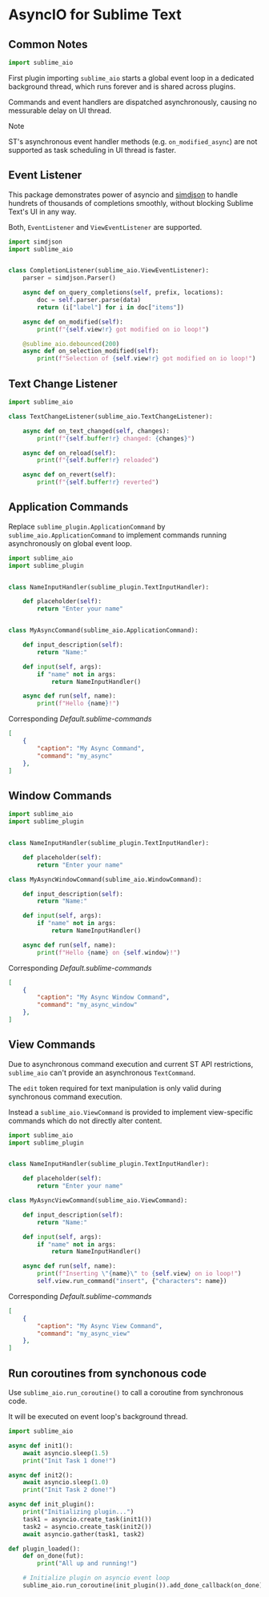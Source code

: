 # AsyncIO for Sublime Text

## Common Notes

```py
import sublime_aio
```

First plugin importing `sublime_aio` starts a global event loop
in a dedicated background thread, which runs forever
and is shared across plugins.

Commands and event handlers are dispatched asynchronously,
causing no messurable delay on UI thread.

> [!NOTE]
> 
>  ST's asynchronous event handler methods (e.g. `on_modified_async`)
>  are not supported as task scheduling in UI thread is faster.


## Event Listener

This package demonstrates power of asyncio and [simdjson](https://pypi.org/project/pysimdjson/)
to handle hundrets of thousands of completions smoothly,
without blocking Sublime Text's UI in any way.

Both, `EventListener` and `ViewEventListener` are supported.

```py
import simdjson
import sublime_aio


class CompletionListener(sublime_aio.ViewEventListener):
    parser = simdjson.Parser()

    async def on_query_completions(self, prefix, locations):
        doc = self.parser.parse(data)
        return (i["label"] for i in doc["items"])

    async def on_modified(self):
        print(f"{self.view!r} got modified on io loop!")

    @sublime_aio.debounced(200)
    async def on_selection_modified(self):
        print(f"Selection of {self.view!r} got modified on io loop!")
```


## Text Change Listener

```py
import sublime_aio

class TextChangeListener(sublime_aio.TextChangeListener):

    async def on_text_changed(self, changes):
        print(f"{self.buffer!r} changed: {changes}")

    async def on_reload(self):
        print(f"{self.buffer!r} reloaded")

    async def on_revert(self):
        print(f"{self.buffer!r} reverted")
```


## Application Commands

Replace `sublime_plugin.ApplicationCommand` by `sublime_aio.ApplicationCommand` 
to implement commands running asynchronously on global event loop.

```py
import sublime_aio
import sublime_plugin


class NameInputHandler(sublime_plugin.TextInputHandler):

    def placeholder(self):
        return "Enter your name"


class MyAsyncCommand(sublime_aio.ApplicationCommand):

    def input_description(self):
        return "Name:"

    def input(self, args):
        if "name" not in args:
            return NameInputHandler()

    async def run(self, name):
        print(f"Hello {name}!")
```

Corresponding _Default.sublime-commands_

```json
[
    {
        "caption": "My Async Command",
        "command": "my_async"
    },
]
```


## Window Commands

```py
import sublime_aio
import sublime_plugin


class NameInputHandler(sublime_plugin.TextInputHandler):

    def placeholder(self):
        return "Enter your name"

class MyAsyncWindowCommand(sublime_aio.WindowCommand):

    def input_description(self):
        return "Name:"

    def input(self, args):
        if "name" not in args:
            return NameInputHandler()

    async def run(self, name):
        print(f"Hello {name} on {self.window}!")
```

Corresponding _Default.sublime-commands_

```json
[
    {
        "caption": "My Async Window Command",
        "command": "my_async_window"
    },
]
```


## View Commands

Due to asynchronous command execution and current ST API restrictions,
`sublime_aio` can't provide an asynchronous `TextCommand`.

The `edit` token required for text manipulation is only valid 
during synchronous command execution.

Instead a `sublime_aio.ViewCommand` is provided
to implement view-specific commands 
which do not directly alter content.

```py
import sublime_aio
import sublime_plugin


class NameInputHandler(sublime_plugin.TextInputHandler):

    def placeholder(self):
        return "Enter your name"

class MyAsyncViewCommand(sublime_aio.ViewCommand):

    def input_description(self):
        return "Name:"

    def input(self, args):
        if "name" not in args:
            return NameInputHandler()

    async def run(self, name):
        print(f"Inserting \"{name}\" to {self.view} on io loop!")
        self.view.run_command("insert", {"characters": name})
```

Corresponding _Default.sublime-commands_

```json
[
    {
        "caption": "My Async View Command",
        "command": "my_async_view"
    },
]
```


## Run coroutines from synchonous code

Use `sublime_aio.run_coroutine()` to call a coroutine from synchronous code.

It will be executed on event loop's background thread.

```py
import sublime_aio

async def init1():
    await asyncio.sleep(1.5)
    print("Init Task 1 done!")

async def init2():
    await asyncio.sleep(1.0)
    print("Init Task 2 done!")

async def init_plugin():
    print("Initializing plugin...")
    task1 = asyncio.create_task(init1())
    task2 = asyncio.create_task(init2())
    await asyncio.gather(task1, task2)

def plugin_loaded():
    def on_done(fut):
        print("All up and running!")

    # Initialize plugin on asyncio event loop
    sublime_aio.run_coroutine(init_plugin()).add_done_callback(on_done)
```
